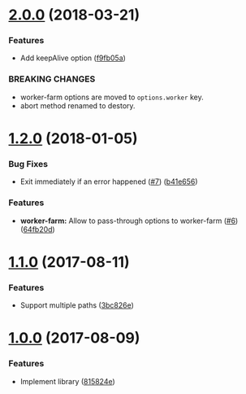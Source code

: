 # [2.0.0](https://github.com/researchgate/node-file-processor/compare/v1.2.0...v2.0.0) (2018-03-21)


### Features

* Add keepAlive option ([f9fb05a](https://github.com/researchgate/node-file-processor/commit/f9fb05af299a411f517a848279820c5c8140315b))


### BREAKING CHANGES

* worker-farm options are moved to `options.worker` key.
* abort method renamed to destory.



# [1.2.0](https://github.com/researchgate/node-file-processor/compare/v1.1.0...v1.2.0) (2018-01-05)


### Bug Fixes

* Exit immediately if an error happened ([#7](https://github.com/researchgate/node-file-processor/issues/7)) ([b41e656](https://github.com/researchgate/node-file-processor/commit/b41e65616e3ed7d328d8fc9061f45ea792fc5a3e))


### Features

* **worker-farm:** Allow to pass-through options to worker-farm ([#6](https://github.com/researchgate/node-file-processor/issues/6)) ([64fb20d](https://github.com/researchgate/node-file-processor/commit/64fb20d9de420c601681c795d6ccdceddf799d6a))



# [1.1.0](https://github.com/researchgate/node-file-processor/compare/v1.0.0...v1.1.0) (2017-08-11)


### Features

* Support multiple paths ([3bc826e](https://github.com/researchgate/node-file-processor/commit/3bc826e8f729ab60bd9254f5b27dec39251362b8))



# [1.0.0](https://github.com/researchgate/node-file-processor/compare/815824ebe07c1bd6afe3e4508cc4d4ada79e4b82...v1.0.0) (2017-08-09)


### Features

* Implement library ([815824e](https://github.com/researchgate/node-file-processor/commit/815824ebe07c1bd6afe3e4508cc4d4ada79e4b82))
